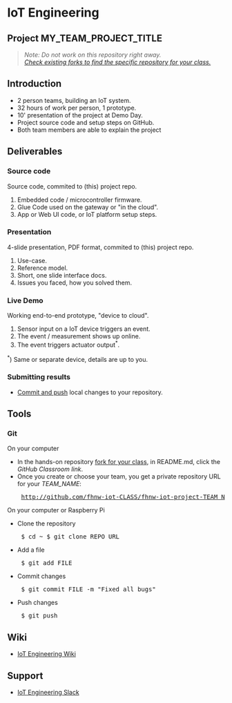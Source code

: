 # IoT Engineering
## Project MY_TEAM_PROJECT_TITLE

> *Note: Do not work on this repository right away.*<br/>
> *[Check existing forks to find the specific repository for your class.](../../network/members)*

## Introduction
* 2 person teams, building an IoT system.
* 32 hours of work per person, 1 prototype.
* 10' presentation of the project at Demo Day.
* Project source code and setup steps on GitHub.
* Both team members are able to explain the project

## Deliverables

### Source code
Source code, commited to (this) project repo.
1) Embedded code / microcontroller firmware.
2) Glue Code used on the gateway or "in the cloud".
3) App or Web UI code, or IoT platform setup steps.

### Presentation
4-slide presentation, PDF format, commited to (this) project repo.
1) Use-case.
2) Reference model.
3) Short, one slide interface docs.
4) Issues you faced, how you solved them.

### Live Demo
Working end-to-end prototype, "device to cloud".
1) Sensor input on a IoT device triggers an event.
2) The event / measurement shows up online.
3) The event triggers actuator output<sup>*</sup>.

<sup>*</sup>) Same or separate device, details are up to you.

### Submitting results
* [Commit and push](#git) local changes to your repository.

## Tools
### Git
On your computer
* In the hands-on repository [fork for your class](../../network/members), in README.md, click the _GitHub Classroom link_.
* Once you create or choose your team, you get a private repository URL for your _TEAM_NAME_:<pre>
http://github.com/fhnw-iot-CLASS/fhnw-iot-project-TEAM_NAME</pre>

On your computer or Raspberry Pi
* Clone the repository<pre>
    $ cd ~
    $ git clone REPO_URL</pre>
* Add a file<pre>
    $ git add FILE</pre>
* Commit changes<pre>
    $ git commit FILE -m "Fixed all bugs"</pre>
* Push changes<pre>
    $ git push</pre>

## Wiki
- [IoT Engineering Wiki](https://github.com/tamberg/fhnw-iot/wiki)

## Support
- [IoT Engineering Slack](https://fhnw-iot.slack.com/)
